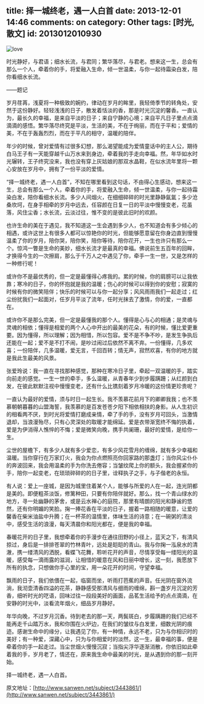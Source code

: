 title: 择一城终老，遇一人白首
date: 2013-12-01 14:46
comments: on
category: Other
tags: [时光,散文]
id: 2013012010930
---


![love](http://img16.poco.cn/mypoco/myphoto/20150120/14/17430090220150120140211015.jpg?440x293_120)


时光静好，与君语；细水长流，与君同；繁华落尽，与君老。想来这一生，总会有那么一个人，牵着你的手，将爱融入生命，倾一世温柔，与你一起待霜染白发，陪你看细水长流。

——题记
<!-- more -->

岁月荏苒，浅夏将一种极致的婉约，律动在岁月的眸里，我轻倚季节的转角处，安然于这份静好。轻轻浅浅的日子，散发着恬淡的香，那是时光沉淀的馨香。一直认为，最长久的幸福，是来自平淡的日子；来自宁静的心境；来自平凡日子里点点滴滴滴的感悟。繁华落尽终究是平淡，生活的美，不在于绚丽，而在于平和；爱情的美，不在于轰轰烈烈，而在于平凡的相守，温暖的陪伴。

年少的时候，曾对爱情有过很多幻想，那么渴望能成为爱情童话中的主人公，期待白马王子有一天能穿越千山万水来到身边，牵着我的手走向幸福。然，年华如水时光辗转，王子终究没来，我也没有穿上灰姑娘的那双水晶鞋，在似水流年里将一颗心安放在岁月中，拥有了一份平淡的爱情。

“择一城终老，遇一人白首”，不知在哪里看到这句话，不由得心生感动，想来这一生，总会有那么一个人，牵着你的手，将爱融入生命，倾一世温柔，与你一起待霜染白发，陪你看细水长流。多少人间烟火，在细细碎碎的时光里静静氤氲；多少沧桑坎坷，在身手相牵的岁月中远去，任容颜在日复一日的平淡中慢慢变老，花虽落，风住尘香；水长流，云淡过往，惟不变的是彼此旧时的欢颜。

也许生命的美在于遇见，我不知道这一生会遇到多少人，也不知道会有多少倾心的相遇，或许这世上有很多人都可以惊艳你的时光，但能够愿意留在你身边直到慢慢温柔了你的岁月，陪你哭，陪你笑，陪你等待，陪你花开，一生也许只有那么一个。惊鸿一瞥是生命的美妙，细水长流才是最真的幸福。佛说前生五百年的回眸，才换得今生的一次擦肩，那么于千万人之中遇见了你，牵手一生一世，又是怎样的一种修行呢！

或许你不是最优秀的，但一定是最懂得心疼我的。累的时候，你的肩膀可以让我依靠；寒冷的日子，你的怀抱就是我的温暖；伤心的时候可以得到你的安慰；寂寞的时候有你的微笑陪伴；快乐的时候可以与你一起分享；风风雨雨我们一起走过；红尘纷扰我们一起面对，任岁月平淡了流年，任时光抹去了激情，你的爱，一直都在。

或许你不是那么完美，但一定是最懂我的那个人。懂得是心与心的相通；是灵魂与灵魂的相依；懂得是相爱的两个人心中开出的最美的花朵，有的时候，懂比爱更重要。因为懂得，所以理解；因为相惜，所以包容。爱不是不争不吵，是发生争执后还能在一起；爱不是不打不闹，是吵过闹过后依然不离不弃。一份懂得，几多欢喜；一份陪伴，几多温暖，爱无言，千回百转；情无声，寂然欢喜，有你的地方就是我此生最美的风景。

张爱玲说：我一直在寻找那种感觉，那种在寒冷日子里，牵起一双温暖的手，踏实向前走的感觉。一生一世的牵手，多么温暖，从青春年少到步履蹒跚；从红颜到白发，在彼此默默注视中慢慢变老，还有什么比镌刻着岁月冷暖的这份情更珍贵呢？

一直认为最好的爱情，须与时日一起生长。我不羡慕花前月下的卿卿我我；也不羡慕朝朝暮暮的山盟海誓，我羡慕的是百发苍苍夕阳下相依相扶的身影。从人生初识的相看两不厌，到时光将爱情打磨成亲情，牵了手的手，没有岁月可回头，当激情退却，当浪漫殆尽，只有心灵深处的取暖才能绵延。爱是衣带渐宽终不悔的执着，爱是为伊消得人憔悴的不悔；爱是微笑向晚，携手共阑珊，最好的爱情，是给你一生。

尘世的屋檐下，有多少人就有多少爱恋，有多少风花雪月的缠绵，就有多少幸福和温暖。当你穿行在万家灯火，我会为你点燃照亮你回家路的那盏灯；当你风尘仆仆的奔波回来，我会用温柔的手为你洗去倦容；当皱纹爬上你的额头，我会握紧你的手，陪你一起变老，在琐琐碎碎的的日子里，诠释执子之手，与子偕老的永恒。

有人说：爱上一座城，是因为城里住着某个人，能够与所爱的人在一起，连光阴都是美的。即便粗茶淡饭，修篱种田，只要有你陪伴就好。那么，找一个青山绿水的地方，寻一处幽静的茅舍，或是云水禅心的庭院，那里有晴朗的阳光和静谧的悠然，还有你明媚的笑脸。掬一捧花香在平淡的日子，握着一路相随的暖意，让爱的馨香在柴米油盐中升腾；在一杯茶的温情里，体味生活的诗意；在一碗粥的清淡中，感受生活的浪漫，每天清晨你和阳光都在，便是我的幸福。

春暖花开的日子里，我想牵着你的手漫步在通往田野的小径上，蓝天之下，有清风掠过，身后是一排排苍翠的竹林青叶，远处是皑皑的青山。我与你掬一泓泉水的清澈，携一缕清风的洒脱，看蝶飞花舞，聆听花开的声音，尽情享受每一缕阳光的温暖，感受每一滴雨露的滋润，让相惜的暖意在风和日丽中增长，这一刻，我愿放下所有的执念，只想做你手心里的宝，用一朵花开的时间，守望幸福。

飘雨的日子，我们依偎在一起，临窗而坐，听雨打芭蕉的声音。任光阴在窗外流淌，我沏壶清香四溢的花茶，静静感受那清风与细雨的缠绵，斟一盏岁月沉淀的芳香，细听时光的呓语，回味过往一段段美好的画面，品茗生活给予的点点滴滴，在安静的时光中，淡看流年烟火，细品岁月静好。

年华向晚，不过岁月沉香。待到老去的那一天，两鬓斑白，步履蹒跚的我们已经不能再走千山踏万水，我和你围在火炉边，在我们的皱纹与白发里，细数光阴的痕迹。感谢生命中的缘分，让我遇见了你，有一种情，永远不老，只为与你相识时的美好；有一种爱，深藏心中，只为与你相爱时的淡然，这一生，最幸福的事，便是牵着你的手一起走过。当尘世烟火慢慢沉寂；当指尖浮华逐渐消散，你依旧如此牵着我的手，岁月老了，情还在，原来我生命中最美的时光，是从遇到你的那一刻开始。

择一城终老，遇一人白首。

原文地址：[http://www.sanwen.net/subject/3443861/](http://www.sanwen.net/subject/3443861/)
